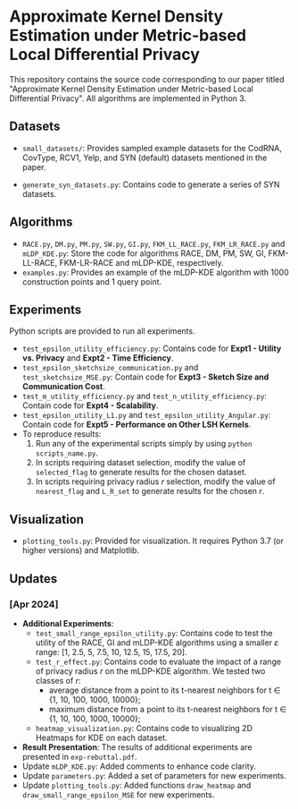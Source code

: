 # Approximate Kernel Density Estimation under Metric-based Local Differential Privacy

This repository contains the source code corresponding to our paper titled "Approximate Kernel Density Estimation under Metric-based Local Differential Privacy". All algorithms are implemented in Python 3.

## Datasets

-  `small_datasets/`: Provides sampled example datasets for the CodRNA, CovType, RCV1, Yelp, and SYN (default) datasets mentioned in the paper. 

-  `generate_syn_datasets.py`: Contains code to generate a series of SYN datasets. 

## Algorithms

- `RACE.py`, `DM.py`, `PM.py`, `SW.py`, `GI.py`, `FKM_LL_RACE.py`, `FKM_LR_RACE.py` and `mLDP_KDE.py`: Store the code for algorithms RACE, DM, PM, SW, GI, FKM-LL-RACE, FKM-LR-RACE and mLDP-KDE, respectively.
- `examples.py`: Provides an example of the mLDP-KDE algorithm with 1000 construction points and 1 query point.

## Experiments

Python scripts are provided to run all experiments.

- `test_epsilon_utility_efficiency.py`: Contains code for **Expt1 - Utility vs. Privacy** and **Expt2 -  Time Efficiency**.
- `test_epsilon_sketchsize_communication.py` and `test_sketchsize_MSE.py`: Contain code for **Expt3 - Sketch Size and Communication Cost**.
- `test_m_utility_efficiency.py` and `test_n_utility_efficiency.py`: Contain code for **Expt4 - Scalability**.
- `test_epsilon_utility_L1.py` and `test_epsilon_utility_Angular.py`: Contain code for **Expt5 - Performance on Other LSH Kernels**.
- To reproduce results:
  1. Run any of the experimental scripts simply by using `python scripts_name.py`.
  2. In scripts requiring dataset selection, modify the value of `selected_flag` to generate results for the chosen dataset.
  3. In scripts requiring privacy radius $r$ selection, modify the value of `nearest_flag` and `L_R_set` to generate results for the chosen $r$.

## Visualization

-  `plotting_tools.py`: Provided for visualization. It requires Python 3.7 (or higher versions) and Matplotlib.





## Updates

### [Apr 2024]

- **Additional Experiments**: 
  - `test_small_range_epsilon_utility.py`: Contains code to test the utility of the RACE, GI and mLDP-KDE algorithms using a smaller $\varepsilon$ range: [1, 2.5, 5, 7.5, 10, 12.5, 15, 17.5, 20].
  - `test_r_effect.py`: Contains code to evaluate the impact of a range of privacy radius $r$ on the mLDP-KDE algorithm. We tested two classes of $r$:
    - average distance from a point to its t-nearest neighbors for t ∈ {1, 10, 100, 1000, 10000};
    - maximum distance from a point to its t-nearest neighbors for t ∈ {1, 10, 100, 1000, 10000};
  - `heatmap_visualization.py`: Contains code to visualizing 2D Heatmaps for KDE on each dataset.
- **Result Presentation**: The results of additional experiments are presented in `exp-rebuttal.pdf`.
- Update `mLDP_KDE.py`: Added comments to enhance code clarity.
- Update `parameters.py`: Added a set of parameters for new experiments.
- Update `plotting_tools.py`: Added functions `draw_heatmap` and  `draw_small_range_epsilon_MSE`  for new experiments.